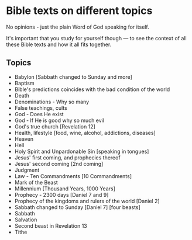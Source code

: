 Bible texts on different topics
===============================

No opinions - just the plain Word of God speaking for itself.

It's important that you study for yourself though — to see the context of all these Bible texts and how it all fits together.

Topics
------

- Babylon [Sabbath changed to Sunday and more]
- Baptism
- Bible's predictions coincides with the bad condition of the world
- Death
- Denominations - Why so many
- False teachings, cults
- God - Does He exist
- God - If He is good why so much evil
- God's true church [Revelation 12]
- Health, lifestyle [food, wine, alcohol, addictions, diseases]
- Heaven
- Hell
- Holy Spirit and Unpardonable Sin [speaking in tongues]
- Jesus' first coming, and prophecies thereof
- Jesus' second coming [2nd coming]
- Judgment
- Law - Ten Commandments [10 Commandments]
- Mark of the Beast
- Millennium [Thousand Years, 1000 Years]
- Prophecy - 2300 days [Daniel 7 and 9]
- Prophecy of the kingdoms and rulers of the world [Daniel 2]
- Sabbath changed to Sunday [Daniel 7] [four beasts]
- Sabbath
- Salvation
- Second beast in Revelation 13
- Tithe
